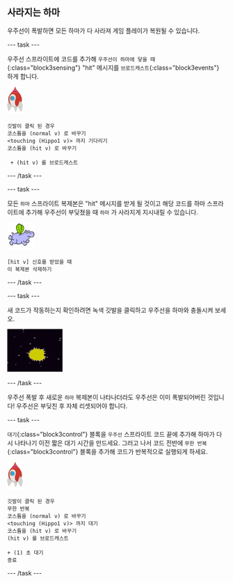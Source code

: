 ## 사라지는 하마

우주선이 폭발하면 모든 하마가 다 사라져 게임 플레이가 복원될 수 있습니다.

\--- task \---

우주선 스프라이트에 코드를 추가해 `우주선이 하마에 닿을 때`{:class="block3sensing"} "hit" 메시지를 `브로드캐스트`{:class="block3events"} 하게 합니다.

![로켓 스프라이트](images/rocket-sprite.png)

```blocks3
깃발이 클릭 된 경우
코스튬을 (normal v) 로 바꾸기
<touching (Hippo1 v)> 까지 기다리기
코스튬을 (hit v) 로 바꾸기

 + (hit v) 를 브로드캐스트
```

\--- /task \---

\--- task \---

모든 `하마` 스프라이트 복제본은 "hit" 메시지를 받게 될 것이고 해당 코드를 하마 스프라이트에 추가해 우주선이 부딪쳤을 때 `하마` 가 사라지게 지시내릴 수 있습니다.

![하마 스프라이트](images/hippo-sprite.png)

```blocks3
[hit v] 신호를 받았을 때
이 복제본 삭제하기
```

\--- /task \---

\--- task \---

새 코드가 작동하는지 확인하려면 녹색 깃발을 클릭하고 우주선을 하마와 충돌시켜 보세오.

![스크린샷](images/invaders-hippo-collide.png)

\--- /task \---

우주선 폭발 후 새로운 `하마` 복제본이 나타나더라도 우주선은 이미 폭발되어버린 것입니다! 우주선은 부딪친 후 자체 리셋되어야 합니다.

\--- task \---

`대기`{:class="block3control"} 블록을 `우주선` 스프라이트 코드 끝에 추가해 하마가 다시 나타나기 이전 짧은 대기 시간을 만드세요. 그러고 나서 코드 전반에 `무한 반복`{:class="block3control"} 블록을 추가해 코드가 반복적으로 실행되게 하세요.

![로켓 스프라이트](images/rocket-sprite.png)

```blocks3
깃발이 클릭 된 경우
무한 반복
코스튬을 (normal v) 로 바꾸기
<touching (Hippo1 v)> 까지 대기
코스튬을 (hit v) 로 바꾸기
(hit v) 를 브로드캐스트

+ (1) 초 대기
종료
```

\--- /task \---
